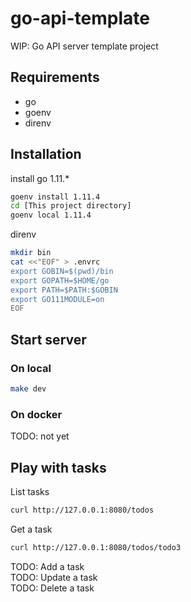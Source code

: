 # go-api-template

WIP: Go API server template project

## Requirements

- go
- goenv
- direnv

## Installation

install go 1.11.*

```bash
goenv install 1.11.4
cd [This project directory]
goenv local 1.11.4
```

direnv

```bash
mkdir bin
cat <<"EOF" > .envrc
export GOBIN=$(pwd)/bin
export GOPATH=$HOME/go
export PATH=$PATH:$GOBIN
export GO111MODULE=on
EOF
```

## Start server

### On local

```bash
make dev
```

### On docker

TODO: not yet

## Play with tasks

List tasks

```bash
curl http://127.0.0.1:8080/todos
```

Get a task

```bash
curl http://127.0.0.1:8080/todos/todo3
```

TODO: Add a task  
TODO: Update a task  
TODO: Delete a task  

